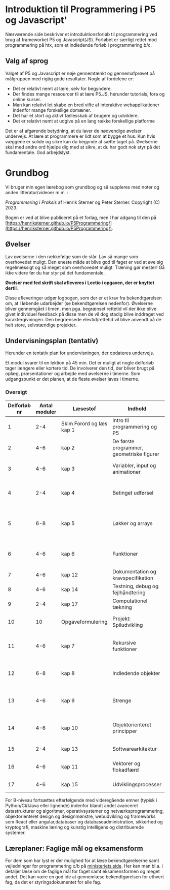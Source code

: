 # Introduktion til Programmering i P5 og Javascript'
Nærværende side beskriver et introduktionsforløb til programmering ved brug af frameworket P5 og Javascript(JS). Forløbet er særligt rettet mod programmering på htx, som et indledende forløb i programmering b/c. 


## Valg af sprog 
Valget af P5 og Javascript er nøje gennemtænkt og gennemafprøvet på målgruppen med rigtig gode resultater. 
Nogle af fordelene er:  
- Det er relativt nemt at lære, selv for begyndere. 
- Der findes mange ressourcer til at lære P5.JS, herunder tutorials, fora og online kurser.
- Man kan relativt let skabe en bred vifte af interaktive webapplikationer indenfor mange forskellige domæner.
- Det har et stort og aktivt fællesskab af brugere og udviklere.
- Det er relativt nemt at udgive på en lang række forskellige platforme 

Det er af afgørende betydning, at du laver de nødvendige øvelser undervejs. At lære at programmere er lidt som at bygge et hus. Kun hvis væggene er solide og sikre kan du begynde at sætte taget på. Øvelserne skal med andre ord hjælpe dig med at sikre, at du har godt nok styr på det fundamentale. 
God arbejdslyst.

# Grundbog
Vi bruger min egen lærebog som grundbog og så suppleres med noter og anden litteratur/videoer m.m. : 

_Programmering i Praksis_ af Henrik Sterner og Peter Sterner. Copyright (C) 2023. 

Bogen er ved at blive publiceret på et forlag, men I har adgang til den på [https://henriksterner.github.io/P5Programmering/](https://henriksterner.github.io/P5Programmering/).

## Øvelser
Lav øvelserne i den rækkefølge som de står. Lav så mange som overhovedet muligt. Den eneste måde at blive god til faget er ved at øve sig regelmæssigt og så meget som overhovedet muligt. Træning gør mester! Gå ikke videre før du har styr på det fundamentale. 

**Øvelser med fed skrift skal afleveres i Lectio i opgaven, der er knyttet dertil**.

Disse afleveringer udgør logbogen, som der er et krav fra bekendtgørelsen om, at I løbende udarbejder (se bekendtgørelsen nedenfor). Øvelserne bliver gennemgået i timen, men pga. begrænset rettetid vil der ikke blive givet individuel feedback på disse men de vil dog stadig blive inddraget ved karaktergivningen. 
Den begrænsede elevtid/rettetid vil blive anvendt på de helt store, selvstændige projekter. 

## Undervisningsplan (tentativ)
Herunder en tentativ plan for undervisningen, der opdateres undervejs.  

Et modul svarer til en lektion på 45 min. Det er muligt at nogle delforløb tager længere eller kortere tid. De involverer den tid, der bliver brugt på oplæg, præsentationer og arbejde med øvelserne i timerne. Som udgangspunkt er det planen, at de fleste øvelser laves i timerne. 




### Oversigt

| Delforløb nr       | Antal moduler | Læsestof     | Indhold                     | Øvelser     |
| ----------- |----------- | ----------- | ----------------------------| ----------- |
|1 |2-4 |  Skim Forord og læs kap 1       | Intro til programmering og P5 |   **1-7 i kap 1**         |
|2 |4-6 | kap 2 | De første programmer, geometriske figurer | **1-9 og Projekt i kap 2**. |    
|3 |4-6 | kap 3 | Variabler, input og animationer| **1-16 og Projekt i kap 3** |
|4 |2-4| kap 4 | Betinget udførsel| **1-11 og selvvalgt projekt i kap 4** |
|5 |6-8 |kap 5 | Løkker og arrays | **1-7,13-18 og selvvalgt projekt i kap 5** |
|6 |4-6 |kap 6 | Funktioner | **1-10 og selvvalgt projekt i kap 6** |
|7 |4-6 |kap 12 | Dokumentation og kravspecifikation | **1-11 i kap 12** |
|8 |4-6 |kap 14 | Testning, debug og fejlhåndtering | **1-11 i kap 12** |
|9 |2-4 |kap 17 | Computationel tækning | **1-3  i kap 16** |
|10 |10 |Opgaveformulering | Projekt: Spiludvikling | **Projekt beskrivelse og rapport** |
|11 |4-6 |kap 7 | Rekursive funktioner | **1-10 og selvvalgt projekt i kap 7** |
|12 |6-8 |kap 8 | Indledende objekter | **1-7 og selvvalgt projekt i kap 8** |
|13 |4-6 |kap 9 | Strenge | **1-10 og selvvalgt projekt i kap 9** |
|14 |4-6 |kap 10 | Objektorienteret principper | **1-10 og selvvalgt projekt i kap 10** |
|15 |2-4 |kap 13 | Softwarearkitektur | **1-7 i kap 13** |
|16 |4-6 |kap 11 | Vektorer og flokadfærd | **A1-A10 og B1-B10 i kap 11** |
|17 |4-6 |kap 15 | Udviklingsprocesser | **1-10  i kap 15** |


For B-niveau fortsættes efterfølgende med videregående emner (typisk i Python/C#/Java eller lignende) indenfor blandt andet avanceret datastrukturer og algoritmer, operativsystemer og netværksprogrammering, objektorienteret design og designmønstre, webudvikling og frameworks som React eller angular,databaser og databaseadministration, sikkerhed og kryptografi, maskine læring og kunstig intelligens og distribuerede systemer. 











## Læreplaner: Faglige mål og eksamensform
For dem som har lyst er der mulighed for at læse bekendtgørelserne samt vejledninger for programmering c/b 
på [ministeriets side](https://www.uvm.dk/gymnasiale-uddannelser/fag-og-laereplaner/laereplaner-2017/valgfag-laereplaner-2017).
Her kan man bl.a. i detaljer læse om de faglige mål for faget samt eksamensformen og meget andet. Det kan være en god ide at gennemlæse bekendtgørelsen for ethvert fag, da det er styringsdokumentet for alle fag. 

 
